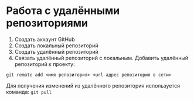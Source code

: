 # Работа с удалёнными репозиториями
1. Создать аккаунт GitHub
2. Создать локальный репозиторий
3. Создать удалённый репозиторий
4. Связать удалённый репозиторий с локальным.
Добавить удалённый репозиторий к проекту:
```
git remote add <имя репозитория> <url-адрес репозитория в сети>
```
Для получения изменений  из удалённого репозитория используется команда: `git pull`
